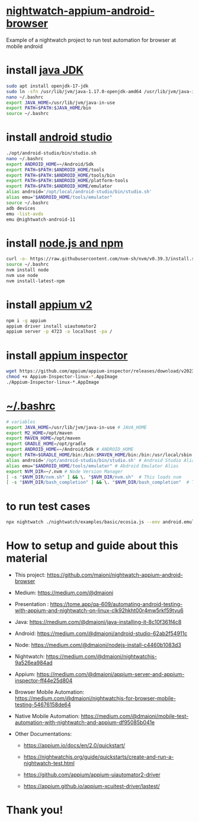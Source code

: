 # [nightwatch-appium-android-browser]([https://nightwatchjs.org/guide/mobile-app-testing/installation.html](https://nightwatchjs.org/guide/quickstarts/create-and-run-a-nightwatch-test.html))
Example of a nightwatch project to run test automation for browser at mobile android

# install [java JDK](https://openjdk.org/install/)

```bash
sudo apt install openjdk-17-jdk
sudo ln -sfn /usr/lib/jvm/java-1.17.0-openjdk-amd64 /usr/lib/jvm/java-in-use
nano ~/.bashrc
export JAVA_HOME=/usr/lib/jvm/java-in-use
export PATH=$PATH:$JAVA_HOME/bin
source ~/.bashrc
```
# install [android studio](https://developer.android.com/codelabs/basic-android-kotlin-compose-install-android-studio)

```bash
./opt/android-studio/bin/studio.sh
nano ~/.bashrc
export ANDROID_HOME=~/Android/Sdk
export PATH=$PATH:$ANDROID_HOME/tools
export PATH=$PATH:$ANDROID_HOME/tools/bin
export PATH=$PATH:$ANDROID_HOME/platform-tools
export PATH=$PATH:$ANDROID_HOME/emulator
alias android='/opt/local/android-studio/bin/studio.sh'
alias emu="$ANDROID_HOME/tools/emulator"
source ~/.bashrc
adb devices
emu -list-avds
emu @nightwatch-android-11
```
# install [node.js and npm](https://nodejs.org)

```bash
curl -o- https://raw.githubusercontent.com/nvm-sh/nvm/v0.39.3/install.sh | bash
source ~/.bashrc
nvm install node
nvm use node
nvm install-latest-npm
```
# install [appium v2](https://appium.io/docs/en/2.0/intro/)

```bash
npm i -g appium
appium driver install uiautomator2
appium server -p 4723 -a localhost -pa /
```

# install [appium inspector](https://github.com/appium/appium-inspector/releases)

```bash
wget https://github.com/appium/appium-inspector/releases/download/v2023.7.1/Appium-Inspector-linux-2023.7.1.AppImage
chmod +x Appium-Inspector-linux-*.AppImage
./Appium-Inspector-linux-*.AppImage
```

#  [~/.bashrc](./../../.bashrc)
```bash
# variables
export JAVA_HOME=/usr/lib/jvm/java-in-use # JAVA_HOME
export M2_HOME=/opt/maven
export MAVEN_HOME=/opt/maven
export GRADLE_HOME=/opt/gradle
export ANDROID_HOME=~/Android/Sdk # ANDROID_HOME
export PATH=$GRADLE_HOME/bin:/bin:$MAVEN_HOME/bin:/bin:/usr/local/sbin:/usr/local/bin:/usr/sbin:/usr/bin:/sbin:/bin:/usr/games:/usr/local/games:/snap/bin:$JAVA_HOME/bin:$ANDROID_HOME/tools:$ANDROID_HOME/tools/bin:$ANDROID_HOME/platform-tools:$ANDROID_HOME/emulator
alias android='/opt/android-studio/bin/studio.sh' # Android Studio Alias
alias emu="$ANDROID_HOME/tools/emulator" # Abdroid Emulator Alias
export NVM_DIR=~/.nvm # Node Version Manager
[ -s "$NVM_DIR/nvm.sh" ] && \. "$NVM_DIR/nvm.sh"  # This loads nvm
[ -s "$NVM_DIR/bash_completion" ] && \. "$NVM_DIR/bash_completion"  # This loads nvm bash_completion
```

# to run test cases
```bash
npx nightwatch ./nightwatch/examples/basic/ecosia.js --env android.emulator.chrome
```
# How to setup and guide about this material

- This project: https://github.com/maioni/nightwatch-appium-android-browser

- Medium: https://medium.com/@dmaioni

- Presentation : https://tome.app/qa-609/automating-android-testing-with-appium-and-nightwatch-on-linux-clk92hkht00r4mw5rkf59tvu6

- Java: https://medium.com/@dmaioni/java-installing-it-8c10f361f4c8

- Android: https://medium.com/@dmaioni/android-studio-62ab2f54911c

- Node: https://medium.com/@dmaioni/nodejs-install-c4460b1083d3

- Nightwatch: https://medium.com/@dmaioni/nightwatchjs-9a526ea984ad

- Appium: https://medium.com/@dmaioni/appium-server-and-appium-inspector-ff44e25d804    

- Browser Mobile Automation: https://medium.com/@dmaioni/nightwatchjs-for-browser-mobile-testing-54676158de64

- Native Mobile Automation: https://medium.com/@dmaioni/mobile-test-automation-with-nightwatch-and-appium-df95085b041e

- Other Documentations:

     - https://appium.io/docs/en/2.0/quickstart/
    
     - https://nightwatchjs.org/guide/quickstarts/create-and-run-a-nightwatch-test.html

     - https://github.com/appium/appium-uiautomator2-driver

     - https://appium.github.io/appium-xcuitest-driver/lastest/

# Thank you!
